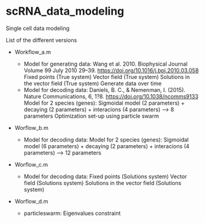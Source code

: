 # scRNA_data_modeling
Single cell data modeling

List of the different versions

- Workflow_a.m
    * Model for generating data: Wang et al. 2010. Biophysical Journal Volume 99 July 2010 29–39. https://doi.org/10.1016/j.bpj.2010.03.058
    Fixed points (True system)
    Vector field (True system)
    Solutions in the vector field (True system)
    Generate data over time 
    * Model for decoding data: Daniels, B. C., & Nemenman, I. (2015). Nature Communications, 6, 1?8. https://doi.org/10.1038/ncomms9133
    Model for 2 species (genes): Sigmoidal model (2 parameters) + decaying (2 parameters) + interacions (4 parameters) --> 8 parameters
    Optimization set-up using particle swarm 
    
- Worflow_b.m
    * Model for decoding data: 
    Model for 2 species (genes): Sigmoidal model (6 parameters) + decaying (2 parameters) + interacions (4 parameters) --> 12 parameters

    
- Worflow_c.m
    * Model for decoding data: 
    Fixed points (Solutions system)
    Vector field (Solutions system)
    Solutions in the vector field (Solutions system)
    
- Worflow_d.m
    * particleswarm: 
    Eigenvalues constraint